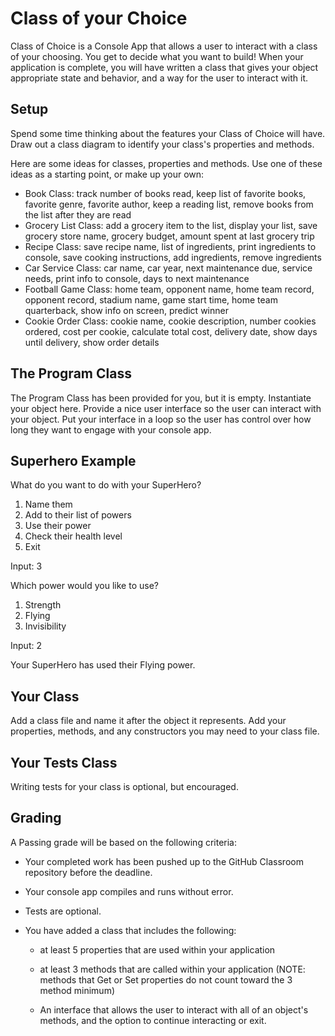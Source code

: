 # Class of your Choice
Class of Choice is a Console App that allows a user to interact with a class of your choosing. You get to decide what you want to build! When your application is complete, you will have written a class that gives your object appropriate state and behavior, and a way for the user to interact with it.

## Setup
Spend some time thinking about the features your Class of Choice will have. Draw out a class diagram to identify your class's properties and methods.

Here are some ideas for classes, properties and methods. Use one of these ideas as a starting point, or make up your own:

- Book Class: track number of books read, keep list of favorite books, favorite genre, favorite author, keep a reading list, remove books from the list after they are read
- Grocery List Class: add a grocery item to the list, display your list, save grocery store name, grocery budget, amount spent at last grocery trip
- Recipe Class: save recipe name, list of ingredients, print ingredients to console, save cooking instructions, add ingredients, remove ingredients
- Car Service Class: car name, car year, next maintenance due, service needs, print info to console, days to next maintenance
- Football Game Class: home team, opponent name, home team record, opponent record, stadium name, game start time, home team quarterback, show info on screen, predict winner
- Cookie Order Class: cookie name, cookie description, number cookies ordered, cost per cookie, calculate total cost, delivery date, show days until delivery, show order details

## The Program Class
The Program Class has been provided for you, but it is empty. Instantiate your object here. Provide a nice user interface so the user can interact with your object. Put your interface in a loop so the user has control over how long they want to engage with your console app.

## Superhero Example
What do you want to do with your SuperHero?
1. Name them
2. Add to their list of powers
3. Use their power
4. Check their health level
5. Exit

Input: 3

Which power would you like to use?
1. Strength
2. Flying
3. Invisibility

Input: 2

Your SuperHero has used their Flying power.

## Your Class
Add a class file and name it after the object it represents. Add your properties, methods, and any constructors you may need to your class file.

## Your Tests Class
Writing tests for your class is optional, but encouraged.

## Grading
A Passing grade will be based on the following criteria:

- Your completed work has been pushed up to the GitHub Classroom repository before the deadline.
- Your console app compiles and runs without error.
- Tests are optional.
- You have added a class that includes the following:

   - at least 5 properties that are used within your application

   - at least 3 methods that are called within your application (NOTE: methods that Get or Set properties do not count toward the 3 method minimum)

   - An interface that allows the user to interact with all of an object's methods, and the option to continue interacting or exit.


